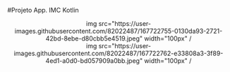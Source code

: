 #Projeto App. IMC Kotlin


<div align="center">
img src="https://user-images.githubusercontent.com/82022487/167722755-0130da93-2721-42bd-8ebe-d80cbb5e4519.jpeg" width="100px" /
</div>

<div align="center">
img src="https://user-images.githubusercontent.com/82022487/167722762-e33808a3-3f89-4ed1-a0d0-bd057909a0bb.jpeg" width="100px" /
</div>
